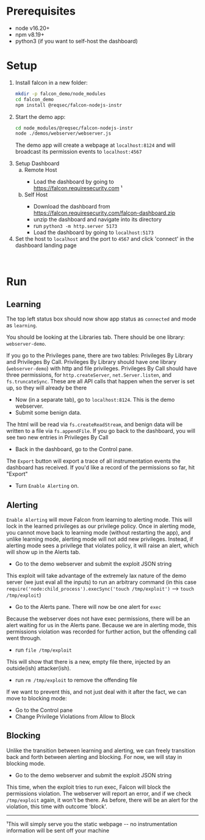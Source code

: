 # Prerequisites
- node v16.20+
- npm v8.19+
- python3 (if you want to self-host the dashboard)
# Setup
<ol type="1.">
  <li>Install falcon in a new folder:</li>

  ```bash
  mkdir -p falcon_demo/node_modules
  cd falcon_demo
  npm install @reqsec/falcon-nodejs-instr
  ```
  <li>Start the demo app:</li>

  ```bash
  cd node_modules/@reqsec/falcon-nodejs-instr
  node ./demos/webserver/webserver.js
  ```
  The demo app will create a webpage at `localhost:8124` and will broadcast its permission events to  `localhost:4567`

 <li> Setup Dashboard
    <ol type="a">
    <li>Remote Host</li>
    <ul>
      <li>Load the dashboard by going to <a href="https://falcon.requiresecurity.com">https://falcon.requiresecurity.com</a> ¹</li>
    </ul>
    <li>Self Host</li>
    <ul>
      <li>Download the dashboard from <a href="https://falcon.requiresecurity.com/falcon-dashboard.zip">https://falcon.requiresecurity.com/falcon-dashboard.zip</a></li>
      <li>unzip the dashboard and navigate into its directory</li>
      <li>run <code>python3 -m http.server 5173</code></li>
      <li>Load the dashboard by going to <code>localhost:5173</code> </li>
    </ul>
    </ol>
  <li> Set the host to <code>localhost</code> and the port to <code>4567</code> and click 'connect' in the dashboard landing page </li>
</ol>
<br/>

# Run
## Learning
The top left status box should now show app status as `connected` and mode as `learning`.

You should be looking at the Libraries tab. There should be one library: `webserver-demo`.

If you go to the Privileges pane, there are two tables: Privileges By Library and Privileges By Call. Privileges By Library should have one library (`webserver-demo`) with http and file privileges. Privileges By Call should have three permissions, for `http.createServer`, `net.Server.listen`, and `fs.truncateSync`. These are all API calls that happen when the server is set up, so they will already be there

- Now (in a separate tab), go to `localhost:8124`. This is the demo webserver.
- Submit some benign data.

The html will be read via `fs.createReadStream`, and benign data will be written to a file via `fs.appendFile`. If you go back to the dashboard, you will see two new entries in Privileges By Call

- Back in the dashboard, go to the Control pane.

The `Export` button will export a trace of all instrumentation events the dashboard has received. If you'd like a record of the permissions so far, hit "Export"

- Turn `Enable Alerting` on.

## Alerting
`Enable Alerting` will move Falcon from learning to alerting mode. This will lock
in the learned privileges as our privilege policy. Once in alerting mode, you
cannot move back to learning mode (without restarting the app), and unlike
learning mode, alerting mode will not add new privileges. Instead, if alerting
mode sees a privilege that violates policy, it will raise an alert, which will
show up in the Alerts tab.

- Go to the demo webserver and submit the exploit JSON string

This exploit will take advantage of the extremely lax nature of the demo server
(we just eval all the inputs) to run an arbitrary command (in this case `require('node:child_process').execSync('touch /tmp/exploit')` --> `touch /tmp/exploit`)

- Go to the Alerts pane. There will now be one alert for `exec`

Because the webserver does not have exec permissions, there will be an alert waiting for us in the Alerts pane. Because we are in alerting mode, this permissions violation was recorded for further action, but the offending call went through.

- run `file /tmp/exploit`

This will show that there is a new, empty file there, injected by an outside(ish) attacker(ish).

- run `rm /tmp/exploit` to remove the offending file

If we want to prevent this, and not just deal with it after the fact, we can move to blocking mode:

- Go to the Control pane
- Change Privilege Violations from Allow to Block

## Blocking
Unlike the transition between learning and alerting, we can freely transition back and forth between alerting and blocking. For now, we will stay in blocking mode.

- Go to the demo webserver and submit the exploit JSON string

This time, when the exploit tries to run exec, Falcon will block the permissions violation. The webserver will report an error, and if we check `/tmp/exploit` again, it won't be there. As before, there will be an alert for the violation, this time with outcome 'block'.

-------------------

¹This will simply serve you the static webpage -- no instrumentation information will be sent off your machine
